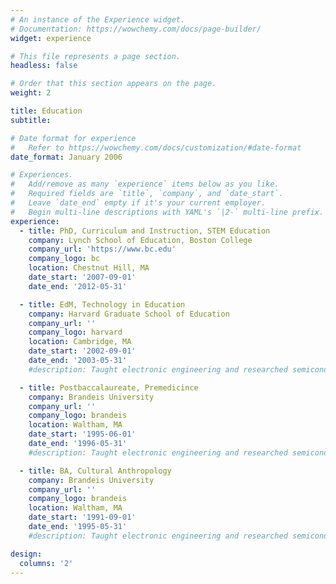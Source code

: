 ```yaml
---
# An instance of the Experience widget.
# Documentation: https://wowchemy.com/docs/page-builder/
widget: experience

# This file represents a page section.
headless: false

# Order that this section appears on the page.
weight: 2

title: Education
subtitle:

# Date format for experience
#   Refer to https://wowchemy.com/docs/customization/#date-format
date_format: January 2006

# Experiences.
#   Add/remove as many `experience` items below as you like.
#   Required fields are `title`, `company`, and `date_start`.
#   Leave `date_end` empty if it's your current employer.
#   Begin multi-line descriptions with YAML's `|2-` multi-line prefix.
experience:
  - title: PhD, Curriculum and Instruction, STEM Education
    company: Lynch School of Education, Boston College
    company_url: 'https://www.bc.edu'
    company_logo: bc
    location: Chestnut Hill, MA
    date_start: '2007-09-01'
    date_end: '2012-05-31'

  - title: EdM, Technology in Education
    company: Harvard Graduate School of Education
    company_url: ''
    company_logo: harvard
    location: Cambridge, MA
    date_start: '2002-09-01'
    date_end: '2003-05-31'
    #description: Taught electronic engineering and researched semiconductor physics.

  - title: Postbaccalaureate, Premedicince
    company: Brandeis University
    company_url: ''
    company_logo: brandeis
    location: Waltham, MA
    date_start: '1995-06-01'
    date_end: '1996-05-31'
    #description: Taught electronic engineering and researched semiconductor physics.

  - title: BA, Cultural Anthropology
    company: Brandeis University
    company_url: ''
    company_logo: brandeis
    location: Waltham, MA
    date_start: '1991-09-01'
    date_end: '1995-05-31'
    #description: Taught electronic engineering and researched semiconductor physics.

design:
  columns: '2'
---
```


